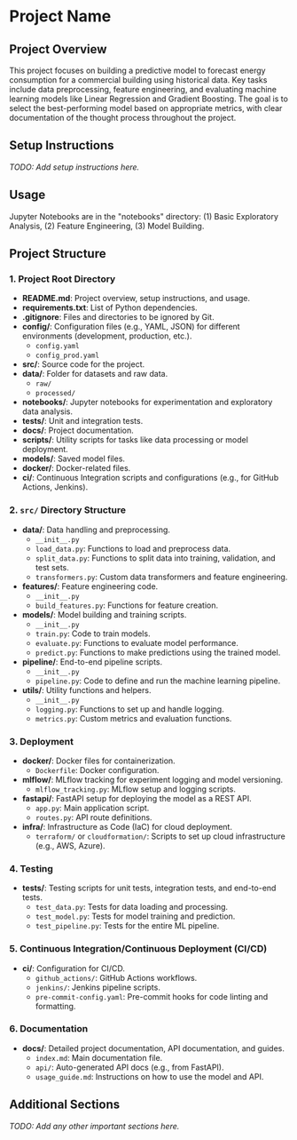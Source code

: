# Project Name

## Project Overview
This project focuses on building a predictive model to forecast energy consumption for a commercial building using historical data. Key tasks include data preprocessing, feature engineering, and evaluating machine learning models like Linear Regression and Gradient Boosting. The goal is to select the best-performing model based on appropriate metrics, with clear documentation of the thought process throughout the project​.

## Setup Instructions
_TODO: Add setup instructions here._

## Usage
Jupyter Notebooks are in the "notebooks" directory: (1) Basic Exploratory Analysis, (2) Feature Engineering, (3) Model Building.

## Project Structure

### 1. Project Root Directory
- **README.md**: Project overview, setup instructions, and usage.
- **requirements.txt**: List of Python dependencies.
- **.gitignore**: Files and directories to be ignored by Git.
- **config/**: Configuration files (e.g., YAML, JSON) for different environments (development, production, etc.).
  - `config.yaml`
  - `config_prod.yaml`
- **src/**: Source code for the project.
- **data/**: Folder for datasets and raw data.
  - `raw/`
  - `processed/`
- **notebooks/**: Jupyter notebooks for experimentation and exploratory data analysis.
- **tests/**: Unit and integration tests.
- **docs/**: Project documentation.
- **scripts/**: Utility scripts for tasks like data processing or model deployment.
- **models/**: Saved model files.
- **docker/**: Docker-related files.
- **ci/**: Continuous Integration scripts and configurations (e.g., for GitHub Actions, Jenkins).

### 2. `src/` Directory Structure
- **data/**: Data handling and preprocessing.
  - `__init__.py`
  - `load_data.py`: Functions to load and preprocess data.
  - `split_data.py`: Functions to split data into training, validation, and test sets.
  - `transformers.py`: Custom data transformers and feature engineering.
- **features/**: Feature engineering code.
  - `__init__.py`
  - `build_features.py`: Functions for feature creation.
- **models/**: Model building and training scripts.
  - `__init__.py`
  - `train.py`: Code to train models.
  - `evaluate.py`: Functions to evaluate model performance.
  - `predict.py`: Functions to make predictions using the trained model.
- **pipeline/**: End-to-end pipeline scripts.
  - `__init__.py`
  - `pipeline.py`: Code to define and run the machine learning pipeline.
- **utils/**: Utility functions and helpers.
  - `__init__.py`
  - `logging.py`: Functions to set up and handle logging.
  - `metrics.py`: Custom metrics and evaluation functions.

### 3. Deployment
- **docker/**: Docker files for containerization.
  - `Dockerfile`: Docker configuration.
- **mlflow/**: MLflow tracking for experiment logging and model versioning.
  - `mlflow_tracking.py`: MLflow setup and logging scripts.
- **fastapi/**: FastAPI setup for deploying the model as a REST API.
  - `app.py`: Main application script.
  - `routes.py`: API route definitions.
- **infra/**: Infrastructure as Code (IaC) for cloud deployment.
  - `terraform/` or `cloudformation/`: Scripts to set up cloud infrastructure (e.g., AWS, Azure).

### 4. Testing
- **tests/**: Testing scripts for unit tests, integration tests, and end-to-end tests.
  - `test_data.py`: Tests for data loading and processing.
  - `test_model.py`: Tests for model training and prediction.
  - `test_pipeline.py`: Tests for the entire ML pipeline.

### 5. Continuous Integration/Continuous Deployment (CI/CD)
- **ci/**: Configuration for CI/CD.
  - `github_actions/`: GitHub Actions workflows.
  - `jenkins/`: Jenkins pipeline scripts.
  - `pre-commit-config.yaml`: Pre-commit hooks for code linting and formatting.

### 6. Documentation
- **docs/**: Detailed project documentation, API documentation, and guides.
  - `index.md`: Main documentation file.
  - `api/`: Auto-generated API docs (e.g., from FastAPI).
  - `usage_guide.md`: Instructions on how to use the model and API.

## Additional Sections
_TODO: Add any other important sections here._
